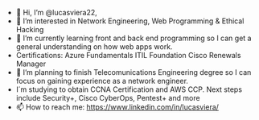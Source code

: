 - 👋 Hi, I’m @lucasviera22,
- 👀 I’m interested in Network Engineering, Web Programming & Ethical Hacking
- 🌱 I’m currently learning front and back end programming so I can get a general understanding on how web apps work.
- Certifications: 
    Azure Fundamentals
    ITIL Foundation
    Cisco Renewals Manager
- 💞️ I’m planning to finish Telecomunications Engineering degree so I can focus on gaining experience as a network engineer. 
- I´m studying to obtain CCNA Certification and AWS CCP. Next steps include Security+, Cisco CyberOps, Pentest+ and more
- 📫 How to reach me: https://www.linkedin.com/in/lucasviera/
